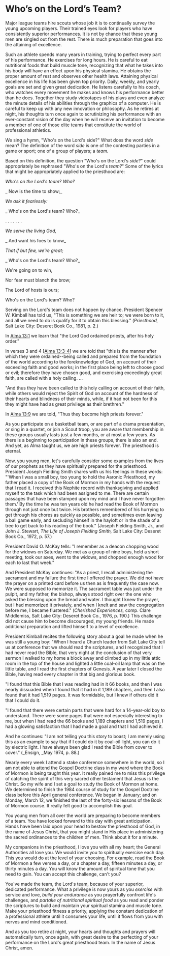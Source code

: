 # Who’s on the Lord’s Team?

Major league teams hire scouts whose job it is to continually survey the young
upcoming players. Their trained eyes look for players who have consistently
superior performances. It is not by chance that these young men are singled
out from the rest. There is much preparation that goes into the attaining of
excellence.

Such an athlete spends many years in training, trying to perfect every part of
his performance. He exercises for long hours. He is careful to eat nutritional
foods that build muscle tone, recognizing that what he takes into his body
will have an effect upon his physical stamina. He obtains the proper amount of
rest and observes other health laws. Attaining physical excellence in his life
has been given top priority. Daily, weekly, and yearly goals are set and given
great dedication. He listens carefully to his coach, who watches every
movement he makes and knows his performance better than he does. Together they
study videotapes of his plays and even analyze the minute details of his
abilities through the graphics of a computer. He is careful to keep up with
any new innovation or philosophy. As he retires at night, his thoughts turn
once again to scrutinizing his performance with an ever-constant vision of the
day when he will receive an invitation to become a member of one of those
elite teams that constitute the world of professional athletics.

We sing a hymn, "Who's on the Lord's side?" What does the word _side_ mean?
The definition of the word _side_ is one of the contesting parties in a game
or sport; one of a group of players; a _team._

Based on this definition, the question "Who's on the Lord's _side?_" could
appropriately be rephrased "Who's on the Lord's _team?_" Some of the lyrics
that might be appropriately applied to the priesthood are:

_Who's on the Lord's team? Who?_

_ Now is the time to show;_

_We ask it fearlessly:_

_ Who's on the Lord's team? Who?_

. . . . . . .

_We serve the living God,_

_ And want his foes to know_

_That if but few, we're great;_

_ Who's on the Lord's team? Who?_

We're going on to win,

Nor fear must blanch the brow;

The Lord of hosts is ours;

Who's on the Lord's team? Who?

Serving on the Lord's team does not happen by chance. President Spencer W.
Kimball has told us, "This is something we are heir to; we were born to it,
and all we need to do is qualify for it to obtain this blessing."
(_Priesthood,_ Salt Lake City: Deseret Book Co., 1981, p. 2.)

In [Alma 13:1](https://www.lds.org/scriptures/bofm/alma/13.1?lang=eng#0) we
learn that "the Lord God ordained priests, after his holy order."

In verses 3 and 4 [[Alma
13:3-4](https://www.lds.org/scriptures/bofm/alma/13.3-4?lang=eng#2)] we are
told that "this is the manner after which they were ordained--being called and
prepared from the foundation of the world according to the foreknowledge of
God, on account of their exceeding faith and good works; in the first place
being left to choose good or evil; therefore they have chosen good, and
exercising exceedingly great faith, are called with a holy calling. ...

"And thus they have been called to this holy calling on account of their
faith, while others would reject the Spirit of God on account of the hardness
of their hearts and blindness of their minds, while, if it had not been for
this they might have had as great privilege as their brethren."

In [Alma 13:9](https://www.lds.org/scriptures/bofm/alma/13.9?lang=eng#8) we
are told, "Thus they become high priests forever."

As you participate on a basketball team, or are part of a drama presentation,
or sing in a quartet, or join a Scout troop, you are aware that membership in
these groups usually lasts just a few months, or at most a few years. As there
is a beginning to participation in these groups, there is also an end. And
yet, as Alma taught us, we are high priests forever. The priesthood is
eternal.

Now, you young men, let's carefully consider some examples from the lives of
our prophets as they have spiritually prepared for the priesthood. President
Joseph Fielding Smith shares with us his feelings in these words: "'When I was
a small boy, too young to hold the Aaronic Priesthood, my father placed a copy
of the Book of Mormon in my hands with the request that I read it. I received
this Nephite record with thanksgiving and applied myself to the task which had
been assigned to me. There are certain passages that have been stamped upon my
mind and I have never forgotten them.' By the time he was ten years old he had
read the Book of Mormon through not just once but twice. His brothers
remembered of his hurrying to get through his chores as quickly as possible,
and sometimes even leaving a ball game early, and secluding himself in the
hayloft or in the shade of a tree to get back to his reading of the book."
(Joseph Fielding Smith, Jr., and John J. Stewart, _The Life of Joseph Fielding
Smith,_ Salt Lake City: Deseret Book Co., 1972, p. 57.)

President David O. McKay tells: "I remember as a deacon chopping wood for the
widows on Saturday. We met as a group of nine boys, held a short meeting, took
our axes, went to the widows, and chopped enough wood for each to last that
week."

And President McKay continues: "As a priest, I recall administering the
sacrament and my failure the first time I offered the prayer. We did not have
the prayer on a printed card before us then as is frequently the case now. We
were supposed to memorize it. The sacrament table was just under the pulpit,
and my father, the bishop, always stood right over the one who asked the
blessing upon the bread and water. I thought I knew the prayer, but I had
memorized it privately, and when I knelt and saw the congregation before me, I
became flustered." (_Cherished Experiences,_ comp. Clare Middlemiss, Salt Lake
City: Deseret Book Co., 1976, p. 190.) This challenge did not cause him to
become discouraged, my young friends. He made additional preparation and
lifted himself to a level of excellence.

President Kimball recites the following story about a goal he made when he was
still a young boy: "When I heard a Church leader from Salt Lake City tell us
at conference that we should read the scriptures, and I recognized that I had
never read the Bible, that very night at the conclusion of that very sermon I
walked to my home a block away and climbed up in my little attic room in the
top of the house and lighted a little coal-oil lamp that was on the little
table, and I read the first chapters of Genesis. A year later I closed the
Bible, having read every chapter in that big and glorious book.

"I found that this Bible that I was reading had in it 66 books, and then I was
nearly dissuaded when I found that it had in it 1,189 chapters, and then I
also found that it had 1,519 pages. It was formidable, but I knew if others
did it that I could do it.

"I found that there were certain parts that were hard for a 14-year-old boy to
understand. There were some pages that were not especially interesting to me,
but when I had read the 66 books and 1,189 chapters and 1,519 pages, I had a
glowing satisfaction that I had made a goal and that I had achieved it.

And he continues: "I am not telling you this story to boast; I am merely using
this as an example to say that if I could do it by coal-oil light, you can do
it by electric light. I have always been glad I read the Bible from cover to
cover." (_Ensign, _May 1974, p. 88.)

Nearly every week I attend a stake conference somewhere in the world, so I am
not able to attend the Gospel Doctrine class in my ward where the Book of
Mormon is being taught this year. It really pained me to miss this privilege
of catching the spirit of this very sacred other testament that Jesus is the
Christ. So my wife and I set a goal to study the Book of Mormon at home. We
determined to finish the 1984 course of study for the Gospel Doctrine class
before this April general conference. We began in January; and on Monday,
March 12, we finished the last of the forty-six lessons of the Book of Mormon
course. It really felt good to accomplish this goal.

You young men from all over the world are preparing to become members of a
team. You have looked forward to this day with great anticipation. Hands have
been laid upon your head to bestow the priesthood of God, in the name of Jesus
Christ, that you might stand in His place in administering the sacred
ordinances to the children of men. Think about it for a minute.

My companions in the priesthood, I love you with all my heart; the General
Authorities all love you. We would invite you to spiritually exercise each
day. This you would do at the level of your choosing. For example, read the
Book of Mormon a few verses a day, or a chapter a day, fifteen minutes a day,
or thirty minutes a day. You will know the amount of spiritual tone that you
need to gain. You can accept this challenge, can't you?

You've made the team, the Lord's team, because of your superior, dedicated
performance. What a privilege is now yours as you _exercise_ with service and
love, _build your endurance_ as you prayerfully confront life's challenges,
and _partake of nutritional spiritual food_ as you read and ponder the
scriptures to build and maintain your spiritual stamina and muscle tone. Make
your priesthood fitness a priority, applying the constant dedication of a
professional athlete until it consumes your life, until it flows from you with
nerves and mind conditioned.

And as you too retire at night, your hearts and thoughts and prayers will
automatically turn, once again, with great desire to the perfecting of your
performance on the Lord's great priesthood team. In the name of Jesus Christ,
amen.

